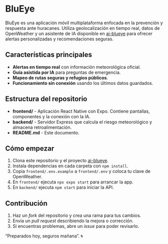 # BluEye

BluEye es una aplicación móvil multiplataforma enfocada en la prevención y respuesta ante huracanes. Utiliza geolocalización en tiempo real, datos de OpenWeather y un asistente de IA disponible en [ai-blueye](https://github.com/DiegoCM1/ai-blueye) para ofrecer alertas personalizadas y recomendaciones seguras.

## Características principales
- **Alertas en tiempo real** con información meteorológica oficial.
- **Guía asistida por IA** para preguntas de emergencia.
- **Mapeo de rutas seguras y refugios públicos**.
- **Funcionamiento sin conexión** usando los últimos datos guardados.

## Estructura del repositorio
- **frontend/** - Aplicación React Native con Expo. Contiene pantallas, componentes y la conexión con la IA.
- **backend/** - Servidor Express que calcula el riesgo meteorológico y almacena retroalimentación.
- **README.md** - Este documento.

## Cómo empezar
1. Clona este repositorio y el proyecto [ai-blueye](https://github.com/DiegoCM1/ai-blueye).
2. Instala dependencias en cada carpeta con `npm install`.
3. Copia `frontend/.env.example` a `frontend/.env` y coloca tu clave de OpenWeather.
4. En `frontend/` ejecuta `npx expo start` para arrancar la app.
5. En `backend/` ejecuta `npm start` para iniciar la API.

## Contribución
1. Haz un *fork* del repositorio y crea una rama para tus cambios.
2. Envía un *pull request* describiendo la mejora o corrección.
3. Si encuentras problemas, abre un *issue* para poder revisarlo.

“Preparados hoy, seguros mañana”. 🌀
